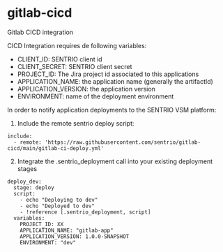 # gitlab-cicd
Gitlab CICD integration

CICD Integration requires de following variables:

* CLIENT_ID: SENTRIO client id
* CLIENT_SECRET: SENTRIO client secret
* PROJECT_ID: The Jira project id associated to this applications
* APPLICATION_NAME: the application name (generally the artifactId)
* APPLICATION_VERSION: the application version
* ENVIRONMENT: name of the deployment environment

In order to notify application deployments to the SENTRIO VSM platform:

1. Include the remote sentrio deploy script:

```
include:
  - remote: 'https://raw.githubusercontent.com/sentrio/gitlab-cicd/main/gitlab-ci-deploy.yml'
```

2. Integrate the .sentrio_deployment call into your existing deployment stages

```
deploy_dev:
  stage: deploy
  script:
    - echo "Deploying to dev"
    - echo "Deployed to dev"
    - !reference [.sentrio_deployment, script]
  variables:
    PROJECT_ID: XX
    APPLICATION_NAME: "gitlab-app"
    APPLICATION_VERSION: 1.0.0-SNAPSHOT
    ENVIRONMENT: "dev"
```
